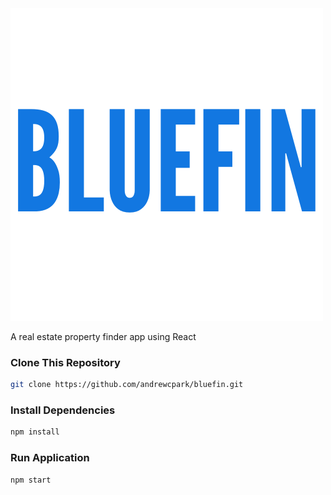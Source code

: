 <img alt='/' src="src/assets/bluefin-logo.png" />

A real estate property finder app using React

### Clone This Repository

```bash
git clone https://github.com/andrewcpark/bluefin.git
```

### Install Dependencies

```bash
npm install
```

### Run Application

```bash
npm start
```
